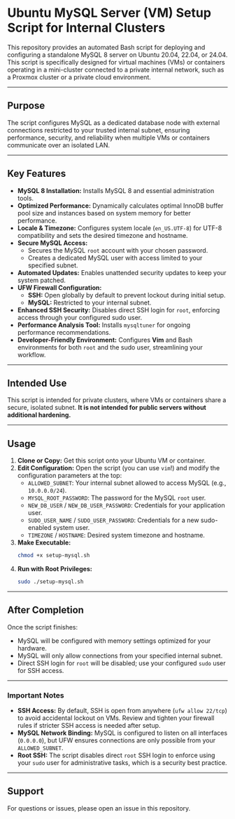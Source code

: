 # Ubuntu MySQL Server (VM) Setup Script for Internal Clusters

This repository provides an automated Bash script for deploying and configuring a standalone MySQL 8 server on Ubuntu 20.04, 22.04, or 24.04. This script is specifically designed for virtual machines (VMs) or containers operating in a mini-cluster connected to a private internal network, such as a Proxmox cluster or a private cloud environment.

---

## Purpose

The script configures MySQL as a dedicated database node with external connections restricted to your trusted internal subnet, ensuring performance, security, and reliability when multiple VMs or containers communicate over an isolated LAN.

---

## Key Features

* **MySQL 8 Installation:** Installs MySQL 8 and essential administration tools.
* **Optimized Performance:** Dynamically calculates optimal InnoDB buffer pool size and instances based on system memory for better performance.
* **Locale & Timezone:** Configures system locale (`en_US.UTF-8`) for UTF-8 compatibility and sets the desired timezone and hostname.
* **Secure MySQL Access:**
    * Secures the MySQL `root` account with your chosen password.
    * Creates a dedicated MySQL user with access limited to your specified subnet.
* **Automated Updates:** Enables unattended security updates to keep your system patched.
* **UFW Firewall Configuration:**
    * **SSH:** Open globally by default to prevent lockout during initial setup.
    * **MySQL:** Restricted to your internal subnet.
* **Enhanced SSH Security:** Disables direct SSH login for `root`, enforcing access through your configured sudo user.
* **Performance Analysis Tool:** Installs `mysqltuner` for ongoing performance recommendations.
* **Developer-Friendly Environment:** Configures **Vim** and Bash environments for both `root` and the sudo user, streamlining your workflow.

---

## Intended Use

This script is intended for private clusters, where VMs or containers share a secure, isolated subnet. **It is not intended for public servers without additional hardening.**

---

## Usage

1.  **Clone or Copy:** Get this script onto your Ubuntu VM or container.
2.  **Edit Configuration:** Open the script (you can use `vim`!) and modify the configuration parameters at the top:
    * `ALLOWED_SUBNET`: Your internal subnet allowed to access MySQL (e.g., `10.0.0.0/24`).
    * `MYSQL_ROOT_PASSWORD`: The password for the MySQL `root` user.
    * `NEW_DB_USER` / `NEW_DB_USER_PASSWORD`: Credentials for your application user.
    * `SUDO_USER_NAME` / `SUDO_USER_PASSWORD`: Credentials for a new sudo-enabled system user.
    * `TIMEZONE` / `HOSTNAME`: Desired system timezone and hostname.
3.  **Make Executable:**
    ```bash
    chmod +x setup-mysql.sh
    ```
4.  **Run with Root Privileges:**
    ```bash
    sudo ./setup-mysql.sh
    ```

---

## After Completion

Once the script finishes:

* MySQL will be configured with memory settings optimized for your hardware.
* MySQL will only allow connections from your specified internal subnet.
* Direct SSH login for `root` will be disabled; use your configured `sudo` user for SSH access.

---

### Important Notes

* **SSH Access:** By default, SSH is open from anywhere (`ufw allow 22/tcp`) to avoid accidental lockout on VMs. Review and tighten your firewall rules if stricter SSH access is needed after setup.
* **MySQL Network Binding:** MySQL is configured to listen on all interfaces (`0.0.0.0`), but UFW ensures connections are only possible from your `ALLOWED_SUBNET`.
* **Root SSH:** The script disables direct `root` SSH login to enforce using your `sudo` user for administrative tasks, which is a security best practice.

---

## Support

For questions or issues, please open an issue in this repository.
